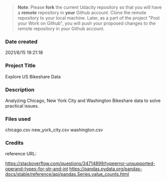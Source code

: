 >**Note**: Please **fork** the current Udacity repository so that you will have a **remote** repository in **your** Github account. Clone the remote repository to your local machine. Later, as a part of the project "Post your Work on Github", you will push your proposed changes to the remote repository in your Github account.

### Date created
2021/6/15 19:21:18

### Project Title
Explore US Bikeshare Data

### Description
Analyzing Chicago, New York City and Washington Bikeshare data to solve practical issues.

### Files used
chicago.csv
new_york_city.csv
washington.csv


### Credits
reference URL:

https://stackoverflow.com/questions/34714899/typeerror-unsupported-operand-types-for-str-and-int
https://pandas.pydata.org/pandas-docs/stable/reference/api/pandas.Series.value_counts.html
